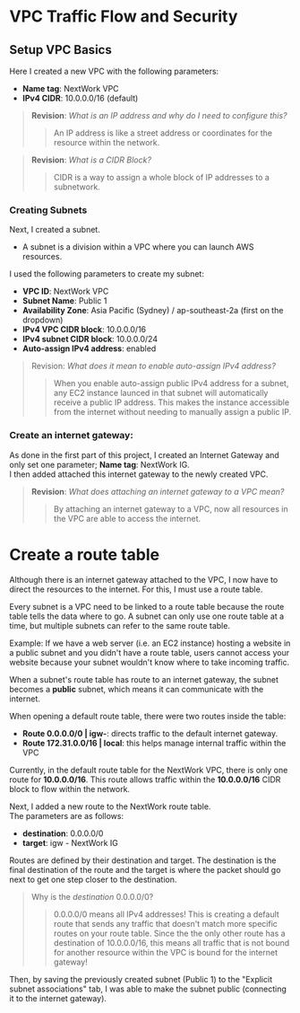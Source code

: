 # VPC Traffic Flow and Security  

## Setup VPC Basics
Here I created a new VPC with the following parameters:

* **Name tag**: NextWork VPC
* **IPv4 CIDR**: 10.0.0.0/16 (default)

> **Revision**: *What is an IP address and why do I need to configure this?*
>> An IP address is like a street address or coordinates for the resource within the network.  

> **Revision**: *What is a CIDR Block?*  
>> CIDR is a way to assign a whole block of IP addresses to a subnetwork.  

### Creating Subnets
Next, I created a subnet.  
* A subnet is a division within a VPC where you can launch AWS resources.

I used the following parameters to create my subnet:
* **VPC ID**: NextWork VPC
* **Subnet Name**: Public 1
* **Availability Zone**: Asia Pacific (Sydney) / ap-southeast-2a (first on the dropdown)
* **IPv4 VPC CIDR block**: 10.0.0.0/16
* **IPv4 subnet CIDR block**: 10.0.0.0/24
* **Auto-assign IPv4 address**: enabled

> Revision: *What does it mean to enable auto-assign IPv4 address?*
>> When you enable auto-assign public IPv4 address for a subnet, any EC2 instance launced in that subnet will automatically receive a public IP address. This makes the instance accessible from the internet without needing to manually assign a public IP.

### Create an internet gateway:
As done in the first part of this project, I created an Internet Gateway and only set one parameter; **Name tag**: NextWork IG.  
I then added attached this internet gateway to the newly created VPC.

> **Revision**: *What does attaching an internet gateway to a VPC mean?*
>> By attaching an internet gateway to a VPC, now all resources in the VPC are able to access the internet. 

# Create a route table
Although there is an internet gateway attached to the VPC, I now have to direct the resources to the internet. For this, I must use a route table.  

Every subnet is a VPC need to be linked to a route table because the route table tells the data where to go. A subnet can only use one route table at a time, but multiple subnets can refer to the same route table.  

Example: If we have a web server (i.e. an EC2 instance) hosting a website in a public subnet and you didn't have a route table, users cannot access your website because your subnet wouldn't know where to take incoming traffic.  


When a subnet's route table has route to an internet gateway, the subnet becomes a **public** subnet, which means it can communicate with the internet.  

When opening a default route table, there were two routes inside the table:
* **Route 0.0.0.0/0 | igw-**: directs traffic to the default internet gateway.
* **Route 172.31.0.0/16 | local**: this helps manage internal traffic within the VPC  

Currently, in the default route table for the NextWork VPC, there is only one route for **10.0.0.0/16**. This route allows traffic within the **10.0.0.0/16** CIDR block to flow within the network.  

Next, I added a new route to the NextWork route table.  
The parameters are as follows:
* **destination**: 0.0.0.0/0
* **target**: igw - NextWork IG

Routes are defined by their destination and target. The destination is the final destination of the route and the target is where the packet should go next to get one step closer to the destination.

> Why is the *destination* 0.0.0.0/0?
>> 0.0.0.0/0 means all IPv4 addresses! This is creating a default route that sends any traffic that doesn't match more specific routes on your route table.
>>Since the the only other route has a destination of 10.0.0.0/16, this means all traffic that is not bound for another resource within the VPC is bound for the internet gateway!

Then, by saving the previously created subnet (Public 1) to the "Explicit subnet associations" tab, I was able to make the subnet public (connecting it to the internet gateway).

